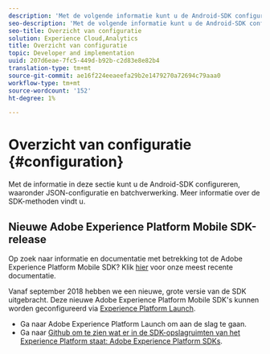 ```yaml
---
description: 'Met de volgende informatie kunt u de Android-SDK configureren, inclusief JSON-configuratie, batchverwerking en SDK-methoden '
seo-description: 'Met de volgende informatie kunt u de Android-SDK configureren, inclusief JSON-configuratie, batchverwerking en SDK-methoden '
seo-title: Overzicht van configuratie
solution: Experience Cloud,Analytics
title: Overzicht van configuratie
topic: Developer and implementation
uuid: 207d6eae-7fc5-449d-b92b-c2d83e8e82b4
translation-type: tm+mt
source-git-commit: ae16f224eeaeefa29b2e1479270a72694c79aaa0
workflow-type: tm+mt
source-wordcount: '152'
ht-degree: 1%

---
```



# Overzicht van configuratie {#configuration}

Met de informatie in deze sectie kunt u de Android-SDK configureren, waaronder JSON-configuratie en batchverwerking. Meer informatie over de SDK-methoden vindt u.

## Nieuwe Adobe Experience Platform Mobile SDK-release

Op zoek naar informatie en documentatie met betrekking tot de Adobe Experience Platform Mobile SDK? Klik [hier](https://aep-sdks.gitbook.io/docs/) voor onze meest recente documentatie.

Vanaf september 2018 hebben we een nieuwe, grote versie van de SDK uitgebracht. Deze nieuwe Adobe Experience Platform Mobile SDK&#39;s kunnen worden geconfigureerd via [Experience Platform Launch](https://www.adobe.com/experience-platform/launch.html).

* Ga naar Adobe Experience Platform Launch om aan de slag te gaan.
* Ga naar [Github om te zien wat er in de SDK-opslagruimten van het Experience Platform staat: Adobe Experience Platform SDKs](https://github.com/Adobe-Marketing-Cloud/acp-sdks).

